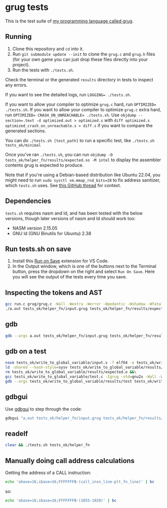 # grug tests

This is the test suite of [my programming language called grug](https://github.com/MyNameIsTrez/grug/).

## Running

1. Clone this repository and `cd` into it.
2. Run `git submodule update --init` to clone the `grug.c` and `grug.h` files (for your own game you can just drop these files directly into your project).
3. Run the tests with `./tests.sh`.

Check the terminal or the generated `results` directory in tests to inspect any errors.

If you want to see the detailed logs, run `LOGGING= ./tests.sh`.

If you want to allow your compiler to optimize `grug.c` hard, run `OPTIMIZED= ./tests.sh`.
If you want to allow your compiler to optimize `grug.c` extra hard, run `OPTIMIZED= CRASH_ON_UNREACHABLE= ./tests.sh`.
Use `objdump --section=.text -d optimized.out > optimized.s` with `diff optimized.s optimized_crash_on_unreachable.s > diff.s` if you want to compare the generated sections.

You can do `./tests.sh [test_path]` to run a specific test, like `./tests.sh tests_ok/minimal`

Once you've ran `./tests.sh`, you can run `objdump -D tests_ok/helper_fn/results/expected.so -M intel` to display the assembler contents grug is expected to produce.

Note that if you're using a Debian-based distribution like Ubuntu 22.04, you might need to run `sudo sysctl vm.mmap_rnd_bits=28` to fix address sanitizer, which `tests.sh` uses. See [this GitHub thread](https://github.com/actions/runner-images/issues/9524#issuecomment-2002475952) for context.

## Dependencies

`tests.sh` requires nasm and ld, and has been tested with the below versions, though later versions of nasm and ld should work too:

- NASM version 2.15.05
- GNU ld (GNU Binutils for Ubuntu) 2.38

## Run tests.sh on save

1. Install this [Run on Save](https://marketplace.visualstudio.com/items?itemName=emeraldwalk.RunOnSave) extension for VS Code.
2. In the Output window, which is one of the buttons next to the Terminal button, press the dropdown on the right and select `Run On Save`. Here you will see the output of the tests every time you save.

## Inspecting the tokens and AST

```bash
gcc run.c grug/grug.c -Wall -Wextra -Werror -Wpedantic -Wshadow -Wfatal-errors -g -Igrug -fsanitize=address,undefined -DLOGGING && \
./a.out tests_ok/helper_fn/input.grug tests_ok/helper_fn/results/expected.so
```

## gdb

```bash
gdb --args a.out tests_ok/helper_fn/input.grug tests_ok/helper_fn/results/expected.so
```

## gdb on a test

```bash
nasm tests_ok/write_to_global_variable/input.s -f elf64 -o tests_ok/write_to_global_variable/results/expected.o &&\
ld -shared --hash-style=sysv tests_ok/write_to_global_variable/results/expected.o -o tests_ok/write_to_global_variable/results/expected.so &&\
rm tests_ok/write_to_global_variable/results/expected.o &&\
gcc tests_ok/write_to_global_variable/test.c -Igrug -std=gnu2x -Wall -Wextra -Werror -Wpedantic -Wstrict-prototypes -Wuninitialized -Wfatal-errors -g -Og -rdynamic -o tests_ok/write_to_global_variable/results/test &&\
gdb --args tests_ok/write_to_global_variable/results/test tests_ok/write_to_global_variable/results/expected.so
```

## gdbgui

Use [gdbgui](https://www.gdbgui.com/) to step through the code:

```bash
gdbgui "a.out tests_ok/helper_fn/input.grug tests_ok/helper_fn/results/expected.so"
```

## readelf

```bash
clear && ./tests.sh tests_ok/helper_fn
```

## Manually doing call address calculations

Getting the address of a CALL instruction:

```bash
echo 'obase=16;ibase=16;FFFFFFFB-(call_insn_line-plt_fn_line)' | bc
```

so:

```bash
echo 'obase=16;ibase=16;FFFFFFFB-(1055-1020)' | bc
```
